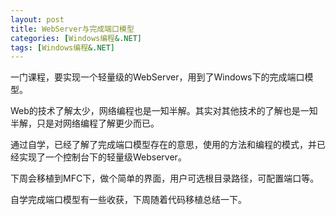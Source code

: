 ```yaml
---
layout: post
title: WebServer与完成端口模型
categories: [Windows编程&.NET]
tags: [Windows编程&.NET]
---
```


一门课程，要实现一个轻量级的WebServer，用到了Windows下的完成端口模型。

Web的技术了解太少，网络编程也是一知半解。其实对其他技术的了解也是一知半解，只是对网络编程了解更少而已。

通过自学，已经了解了完成端口模型存在的意思，使用的方法和编程的模式，并已经实现了一个控制台下的轻量级Webserver。

下周会移植到MFC下，做个简单的界面，用户可选根目录路径，可配置端口等。

自学完成端口模型有一些收获，下周随着代码移植总结一下。
